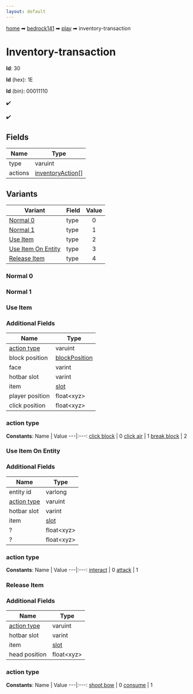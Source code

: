 ```yaml
---
layout: default
---
```


[home](/) ➡ [bedrock141](/protocol/bedrock141) ➡ [play](/protocol/bedrock141/play) ➡ inventory-transaction

# Inventory-transaction

**Id**: 30

**Id** (hex): 1E

**Id** (bin): 00011110

✔️

✔️

## Fields

Name | Type
---|---
type | varuint
actions | [inventoryAction](/protocol/bedrock141/types/inventory-action)[]

## Variants

Variant | Field | Value
---|---|:---:
[Normal 0](#normal_0) | type | 0
[Normal 1](#normal_1) | type | 1
[Use Item](#use_item) | type | 2
[Use Item On Entity](#use_item_on_entity) | type | 3
[Release Item](#release_item) | type | 4

### Normal 0

### Normal 1

### Use Item

### Additional Fields

Name | Type
---|---
[action type](#use-item_action-type) | varuint
block position | [blockPosition](/protocol/bedrock141/types/block-position)
face | varint
hotbar slot | varint
item | [slot](/protocol/bedrock141/types/slot)
player position | float&lt;xyz&gt;
click position | float&lt;xyz&gt;

### action type

**Constants**:
Name | Value
---|:---:
[click block](use-item_action-type_click-block) | 0
[click air](use-item_action-type_click-air) | 1
[break block](use-item_action-type_break-block) | 2

### Use Item On Entity

### Additional Fields

Name | Type
---|---
entity id | varlong
[action type](#use-item-on-entity_action-type) | varuint
hotbar slot | varint
item | [slot](/protocol/bedrock141/types/slot)
? | float&lt;xyz&gt;
? | float&lt;xyz&gt;

### action type

**Constants**:
Name | Value
---|:---:
[interact](use-item-on-entity_action-type_interact) | 0
[attack](use-item-on-entity_action-type_attack) | 1

### Release Item

### Additional Fields

Name | Type
---|---
[action type](#release-item_action-type) | varuint
hotbar slot | varint
item | [slot](/protocol/bedrock141/types/slot)
head position | float&lt;xyz&gt;

### action type

**Constants**:
Name | Value
---|:---:
[shoot bow](release-item_action-type_shoot-bow) | 0
[consume](release-item_action-type_consume) | 1

